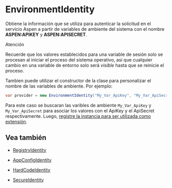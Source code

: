 # EnvironmentIdentity

Obtiene la información que se utiliza para autenticar la solicitud en el servicio Aspen a partir de variables de ambiente del sistema con el nombre **ASPEN:APIKEY** y **ASPEN:APISECRET**.

<div class="admonition warning">
   <p class="first admonition-title">Atención</p>
   <p class="last">Recuerde que los valores establecidos para una variable de sesión solo se procesan al iniciar el proceso del sistema operativo, así que cualquier cambio en una variable de entorno solo será <i>visible</i> hasta que se reinicie el proceso.</p>
</div>

Tambien puede utilizar el constructor de la clase para personalizar el nombre de las variables de ambiente. Por ejemplo:

```c#
var provider = new EnvironmentIdentity("My_Var_ApiKey", "My_Var_ApiSecret");
```

Para este caso se buscaran las varibles de ambiente `My_Var_ApiKey` y `My_Var_ApiSecret` para asociar los valores con el ApiKey y el ApiSecret respectivamente. Luego, [registre la instancia para ser utilizada como extensión](ServiceLocator.md).

## Vea también
 
- [RegistryIdentity](RegistryIdentity.md)

- [AppConfigIdentity](AppConfigIdentity.md)

- [HardCodeIdentity](HardCodeIdentity.md)

- [SecureIdentity](SecureIdentity.md)
